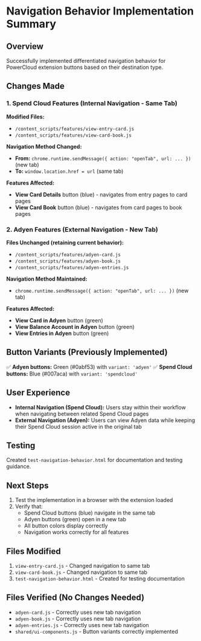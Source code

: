 # Navigation Behavior Implementation Summary

## Overview
Successfully implemented differentiated navigation behavior for PowerCloud extension buttons based on their destination type.

## Changes Made

### 1. Spend Cloud Features (Internal Navigation - Same Tab)
**Modified Files:**
- `/content_scripts/features/view-entry-card.js`
- `/content_scripts/features/view-card-book.js`

**Navigation Method Changed:**
- **From:** `chrome.runtime.sendMessage({ action: "openTab", url: ... })` (new tab)
- **To:** `window.location.href = url` (same tab)

**Features Affected:**
- **View Card Details** button (blue) - navigates from entry pages to card pages
- **View Card Book** button (blue) - navigates from card pages to book pages

### 2. Adyen Features (External Navigation - New Tab)
**Files Unchanged (retaining current behavior):**
- `/content_scripts/features/adyen-card.js`
- `/content_scripts/features/adyen-book.js`
- `/content_scripts/features/adyen-entries.js`

**Navigation Method Maintained:**
- `chrome.runtime.sendMessage({ action: "openTab", url: ... })` (new tab)

**Features Affected:**
- **View Card in Adyen** button (green)
- **View Balance Account in Adyen** button (green)
- **View Entries in Adyen** button (green)

## Button Variants (Previously Implemented)
✅ **Adyen buttons:** Green (#0abf53) with `variant: 'adyen'`
✅ **Spend Cloud buttons:** Blue (#007aca) with `variant: 'spendcloud'`

## User Experience
- **Internal Navigation (Spend Cloud):** Users stay within their workflow when navigating between related Spend Cloud pages
- **External Navigation (Adyen):** Users can view Adyen data while keeping their Spend Cloud session active in the original tab

## Testing
Created `test-navigation-behavior.html` for documentation and testing guidance.

## Next Steps
1. Test the implementation in a browser with the extension loaded
2. Verify that:
   - Spend Cloud buttons (blue) navigate in the same tab
   - Adyen buttons (green) open in a new tab
   - All button colors display correctly
   - Navigation works correctly for all features

## Files Modified
1. `view-entry-card.js` - Changed navigation to same tab
2. `view-card-book.js` - Changed navigation to same tab
3. `test-navigation-behavior.html` - Created for testing documentation

## Files Verified (No Changes Needed)
- `adyen-card.js` - Correctly uses new tab navigation
- `adyen-book.js` - Correctly uses new tab navigation  
- `adyen-entries.js` - Correctly uses new tab navigation
- `shared/ui-components.js` - Button variants correctly implemented
